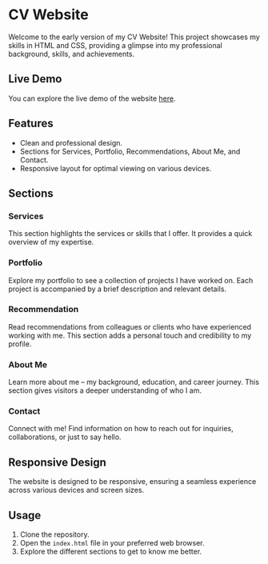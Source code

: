 # CV Website

Welcome to the early version of my CV Website! This project showcases my skills in HTML and CSS, providing a glimpse into my professional background, skills, and achievements.

## Live Demo
You can explore the live demo of the website [here](https://dianamurariu.github.io/CV_website/).

## Features
- Clean and professional design.
- Sections for Services, Portfolio, Recommendations, About Me, and Contact.
- Responsive layout for optimal viewing on various devices.

## Sections

### Services
This section highlights the services or skills that I offer. It provides a quick overview of my expertise.

### Portfolio
Explore my portfolio to see a collection of projects I have worked on. Each project is accompanied by a brief description and relevant details.

### Recommendation
Read recommendations from colleagues or clients who have experienced working with me. This section adds a personal touch and credibility to my profile.

### About Me
Learn more about me – my background, education, and career journey. This section gives visitors a deeper understanding of who I am.

### Contact
Connect with me! Find information on how to reach out for inquiries, collaborations, or just to say hello.

## Responsive Design
The website is designed to be responsive, ensuring a seamless experience across various devices and screen sizes.

## Usage
1. Clone the repository.
2. Open the `index.html` file in your preferred web browser.
3. Explore the different sections to get to know me better.

